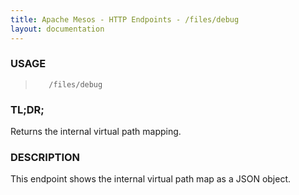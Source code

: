 ```yaml
---
title: Apache Mesos - HTTP Endpoints - /files/debug
layout: documentation
---
```

<!--- This is an automatically generated file. DO NOT EDIT! --->

### USAGE ###
>        /files/debug

### TL;DR; ###
Returns the internal virtual path mapping.

### DESCRIPTION ###
This endpoint shows the internal virtual path map as a
JSON object.